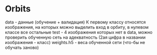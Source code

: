 # Orbits

data - данные (обучение + валидация)
К первому классу относятся изображения, на которых можно выделить вход в орбиту, в нулевом классе все остальные
test - 4 изображения которых нет в data, можно проверить обученную сеть на адекватность (2ая цифра в названии изображения - класс)
weights.h5 - веса обученной сети (что-бы не обучать заново)
